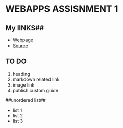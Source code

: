 #  WEBAPPS ASSISNMENT 1 #

## My lINKS##
 -  [Webpage ](https://saikirandd.github.io/webapps-assignment-1-/ "page")
-  [Source](https://github.com/saikirandd/webapps-assignment-1- "Working With Markdown Source")

## TO DO ##
1. heading
1. markdown related link
1. image link
1. publish custom guide

##unordered list##
- list 1
- list 2
- list 3




